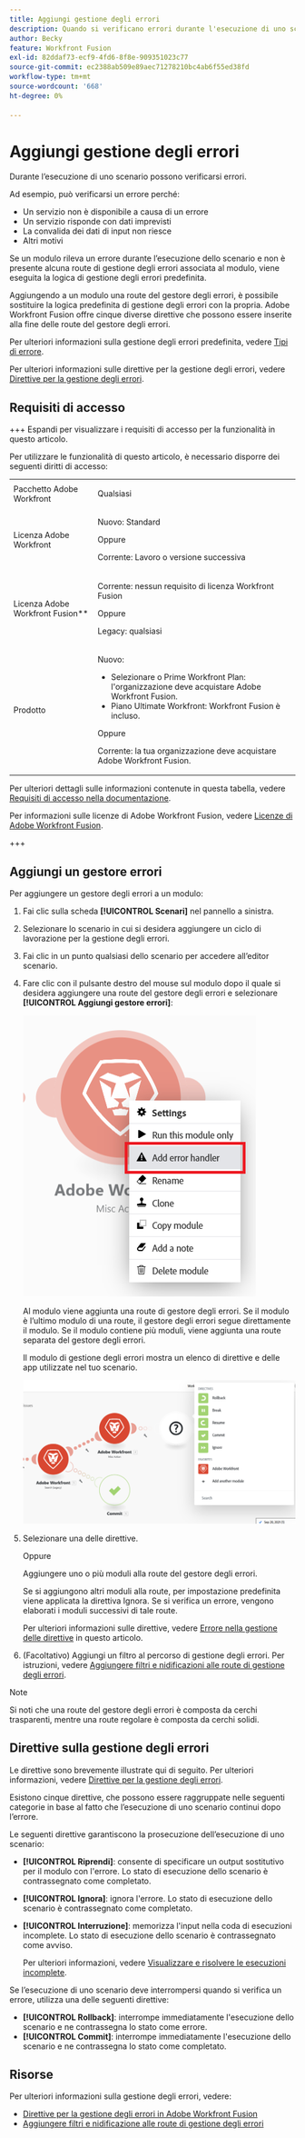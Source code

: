 ```yaml
---
title: Aggiungi gestione degli errori
description: Quando si verificano errori durante l'esecuzione di uno scenario, in genere ciò è dovuto al fatto che un servizio non è disponibile a causa di un errore, che risponde con dati imprevisti o che la convalida dei dati di input non riesce.
author: Becky
feature: Workfront Fusion
exl-id: 82ddaf73-ecf9-4fd6-8f8e-909351023c77
source-git-commit: ec2388ab509e89aec71278210bc4ab6f55ed38fd
workflow-type: tm+mt
source-wordcount: '668'
ht-degree: 0%

---
```


# Aggiungi gestione degli errori

Durante l’esecuzione di uno scenario possono verificarsi errori.

Ad esempio, può verificarsi un errore perché:

* Un servizio non è disponibile a causa di un errore
* Un servizio risponde con dati imprevisti
* La convalida dei dati di input non riesce
* Altri motivi

Se un modulo rileva un errore durante l’esecuzione dello scenario e non è presente alcuna route di gestione degli errori associata al modulo, viene eseguita la logica di gestione degli errori predefinita.

Aggiungendo a un modulo una route del gestore degli errori, è possibile sostituire la logica predefinita di gestione degli errori con la propria. Adobe Workfront Fusion offre cinque diverse direttive che possono essere inserite alla fine delle route del gestore degli errori.

Per ulteriori informazioni sulla gestione degli errori predefinita, vedere [Tipi di errore](/help/workfront-fusion/references/errors/error-processing.md).

Per ulteriori informazioni sulle direttive per la gestione degli errori, vedere [Direttive per la gestione degli errori](/help/workfront-fusion/references/errors/directives-for-error-handling.md).

## Requisiti di accesso

+++ Espandi per visualizzare i requisiti di accesso per la funzionalità in questo articolo.

Per utilizzare le funzionalità di questo articolo, è necessario disporre dei seguenti diritti di accesso:

<table style="table-layout:auto">
 <col> 
 <col> 
 <tbody> 
  <tr> 
   <td role="rowheader">Pacchetto Adobe Workfront 
   <td> <p>Qualsiasi</p> </td> 
  </tr> 
  <tr data-mc-conditions=""> 
   <td role="rowheader">Licenza Adobe Workfront</td> 
   <td> <p>Nuovo: Standard</p><p>Oppure</p><p>Corrente: Lavoro o versione successiva</p> </td> 
  </tr> 
  <tr> 
   <td role="rowheader">Licenza Adobe Workfront Fusion**</td> 
   <td>
   <p>Corrente: nessun requisito di licenza Workfront Fusion</p>
   <p>Oppure</p>
   <p>Legacy: qualsiasi </p>
   </td> 
  </tr> 
  <tr> 
   <td role="rowheader">Prodotto</td> 
   <td>
   <p>Nuovo:</p> <ul><li>Selezionare o Prime Workfront Plan: l'organizzazione deve acquistare Adobe Workfront Fusion.</li><li>Piano Ultimate Workfront: Workfront Fusion è incluso.</li></ul>
   <p>Oppure</p>
   <p>Corrente: la tua organizzazione deve acquistare Adobe Workfront Fusion.</p>
   </td> 
  </tr>
 </tbody> 
</table>

Per ulteriori dettagli sulle informazioni contenute in questa tabella, vedere [Requisiti di accesso nella documentazione](/help/workfront-fusion/references/licenses-and-roles/access-level-requirements-in-documentation.md).

Per informazioni sulle licenze di Adobe Workfront Fusion, vedere [Licenze di Adobe Workfront Fusion](/help/workfront-fusion/set-up-and-manage-workfront-fusion/licensing-operations-overview/license-automation-vs-integration.md).

+++

## Aggiungi un gestore errori

Per aggiungere un gestore degli errori a un modulo:

1. Fai clic sulla scheda **[!UICONTROL Scenari]** nel pannello a sinistra.
1. Selezionare lo scenario in cui si desidera aggiungere un ciclo di lavorazione per la gestione degli errori.
1. Fai clic in un punto qualsiasi dello scenario per accedere all’editor scenario.
1. Fare clic con il pulsante destro del mouse sul modulo dopo il quale si desidera aggiungere una route del gestore degli errori e selezionare **[!UICONTROL Aggiungi gestore errori]**:

   ![Route gestore errori](assets/error-handler-route.png)

   Al modulo viene aggiunta una route di gestore degli errori. Se il modulo è l’ultimo modulo di una route, il gestore degli errori segue direttamente il modulo. Se il modulo contiene più moduli, viene aggiunta una route separata del gestore degli errori.

   Il modulo di gestione degli errori mostra un elenco di direttive e delle app utilizzate nel tuo scenario.

   ![Errore route](assets/error-route.png)

1. Selezionare una delle direttive.

   Oppure

   Aggiungere uno o più moduli alla route del gestore degli errori.

   Se si aggiungono altri moduli alla route, per impostazione predefinita viene applicata la direttiva Ignora. Se si verifica un errore, vengono elaborati i moduli successivi di tale route.

   Per ulteriori informazioni sulle direttive, vedere [Errore nella gestione delle direttive](#error-handling-directives) in questo articolo.

1. (Facoltativo) Aggiungi un filtro al percorso di gestione degli errori. Per istruzioni, vedere [Aggiungere filtri e nidificazioni alle route di gestione degli errori](/help/workfront-fusion/create-scenarios/config-error-handling/advanced-error-handling.md).

>[!NOTE]
>
>Si noti che una route del gestore degli errori è composta da cerchi trasparenti, mentre una route regolare è composta da cerchi solidi.

## Direttive sulla gestione degli errori

Le direttive sono brevemente illustrate qui di seguito. Per ulteriori informazioni, vedere [Direttive per la gestione degli errori](/help/workfront-fusion/references/errors/directives-for-error-handling.md).

Esistono cinque direttive, che possono essere raggruppate nelle seguenti categorie in base al fatto che l’esecuzione di uno scenario continui dopo l’errore.

Le seguenti direttive garantiscono la prosecuzione dell’esecuzione di uno scenario:

* **[!UICONTROL Riprendi]**: consente di specificare un output sostitutivo per il modulo con l&#39;errore. Lo stato di esecuzione dello scenario è contrassegnato come completato.
* **[!UICONTROL Ignora]**: ignora l&#39;errore. Lo stato di esecuzione dello scenario è contrassegnato come completato.
* **[!UICONTROL Interruzione]**: memorizza l&#39;input nella coda di esecuzioni incomplete. Lo stato di esecuzione dello scenario è contrassegnato come avviso.

  Per ulteriori informazioni, vedere [Visualizzare e risolvere le esecuzioni incomplete](/help/workfront-fusion/manage-scenarios/view-and-resolve-incomplete-executions.md).

Se l’esecuzione di uno scenario deve interrompersi quando si verifica un errore, utilizza una delle seguenti direttive:

* **[!UICONTROL Rollback]**: interrompe immediatamente l&#39;esecuzione dello scenario e ne contrassegna lo stato come errore.
* **[!UICONTROL Commit]**: interrompe immediatamente l&#39;esecuzione dello scenario e ne contrassegna lo stato come completato.

## Risorse

Per ulteriori informazioni sulla gestione degli errori, vedere:

* [Direttive per la gestione degli errori in Adobe Workfront Fusion](/help/workfront-fusion/references/errors/directives-for-error-handling.md)
* [Aggiungere filtri e nidificazione alle route di gestione degli errori](/help/workfront-fusion/create-scenarios/config-error-handling/advanced-error-handling.md)
